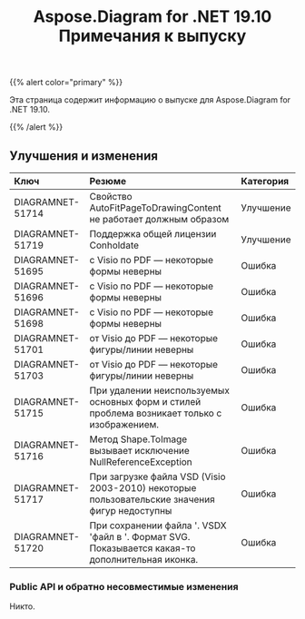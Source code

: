 ﻿---
title: Aspose.Diagram for .NET 19.10 Примечания к выпуску
type: docs
weight: 30
url: /ru/net/aspose-diagram-for-net-19-10-release-notes/
---
{{% alert color="primary" %}} 

Эта страница содержит информацию о выпуске для Aspose.Diagram for .NET 19.10.

{{% /alert %}} 
## **Улучшения и изменения**

|**Ключ**|**Резюме**|**Категория**|
|:- |:- |:- |
|DIAGRAMNET-51714|Свойство AutoFitPageToDrawingContent не работает должным образом|Улучшение|
|DIAGRAMNET-51719|Поддержка общей лицензии Conholdate|Улучшение|
|DIAGRAMNET-51695|с Visio по PDF — некоторые формы неверны|Ошибка|
|DIAGRAMNET-51696|с Visio по PDF — некоторые формы неверны|Ошибка|
|DIAGRAMNET-51698|с Visio по PDF — некоторые формы неверны|Ошибка|
|DIAGRAMNET-51701|от Visio до PDF — некоторые фигуры/линии неверны|Ошибка|
|DIAGRAMNET-51703|от Visio до PDF — некоторые фигуры/линии неверны|Ошибка|
|DIAGRAMNET-51715|При удалении неиспользуемых основных форм и стилей проблема возникает только с изображением.|Ошибка|
|DIAGRAMNET-51716|Метод Shape.ToImage вызывает исключение NullReferenceException|Ошибка|
|DIAGRAMNET-51717|При загрузке файла VSD (Visio 2003-2010) некоторые пользовательские значения фигур недоступны|Ошибка|
|DIAGRAMNET-51720|При сохранении файла '. VSDX 'файл в '. Формат SVG. Показывается какая-то дополнительная иконка.|Ошибка|
### **Public API и обратно несовместимые изменения**
Никто.
